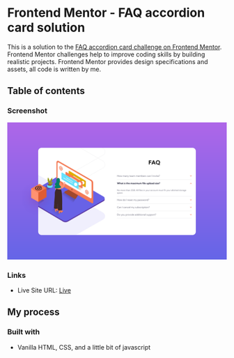 # Frontend Mentor - FAQ accordion card solution

This is a solution to the [FAQ accordion card challenge on Frontend Mentor](https://www.frontendmentor.io/challenges/faq-accordion-card-XlyjD0Oam). Frontend Mentor challenges help to improve coding skills by building realistic projects. Frontend Mentor provides design specifications and assets, all code is written by me.

## Table of contents

### Screenshot

![screenshot](./images/faq-accordion-screenshot.png)

### Links

- Live Site URL: [Live](https://kennyputman.github.io/faq-accordion-card/)

## My process

### Built with

- Vanilla HTML, CSS, and a little bit of javascript
